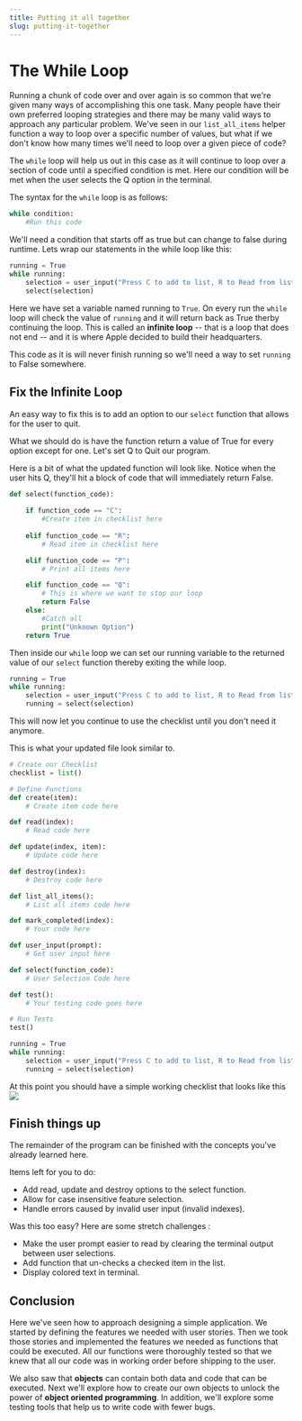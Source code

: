 ```yaml
---
title: Putting it all together
slug: putting-it-together
---
```

# The While Loop
Running a chunk of code over and over again is so common that we're given many ways of accomplishing this one task. Many people have their own preferred looping strategies and there may be many valid ways to approach any particular problem. We've seen in our `list_all_items` helper function a way to loop over a specific number of values, but what if we don't know how many times we'll need to loop over a given piece of code?

The `while` loop will help us out in this case as it will continue to loop over a section of code until a specified condition is met. Here our condition will be met when the user selects the Q option in the terminal.

 The syntax for the `while` loop is as follows:

```python
while condition:
    #Run this code
```

We'll need a condition that starts off as true but can change to false during runtime. 
Lets wrap our statements in the while loop like this:

```python
running = True
while running:
    selection = user_input("Press C to add to list, R to Read from list and P to display list")
    select(selection)

```
Here we have set a variable named running to ```True```. On every run the `while` loop will check the value of `running` and it will return back as True therby continuing the loop. This is called an **infinite loop** -- that is a loop that does not end -- and it is where Apple decided to build their headquarters.

This code as it is will never finish running so we'll need a way to set `running` to False somewhere.

## Fix the Infinite Loop
An easy way to fix this is to add an option to our `select` function that allows for the user to quit.

What we should do is have the function return a value of True for every option except for one. Let's set Q to Quit our program.

Here is a bit of what the updated function will look like.
Notice when the user hits Q, they'll hit a block of code that will immediately return False.

```python
def select(function_code):
   
    if function_code == "C":
        #Create item in checklist here
    
    elif function_code == "R":
        # Read item in checklist here

    elif function_code == "P":
        # Print all items here

    elif function_code == "Q":
        # This is where we want to stop our loop
        return False
    else:
        #Catch all
        print("Unknown Option")
    return True
```
Then inside our `while` loop we can set our running variable to the returned value of our `select` function thereby exiting the while loop.

```python
running = True
while running:
    selection = user_input("Press C to add to list, R to Read from list, P to display list, and Q to quit")
    running = select(selection)
```
This will now let you continue to use the checklist until you don't need it anymore.

This is what your updated file look similar to.
```python
# Create our Checklist
checklist = list()

# Define Functions
def create(item):
    # Create item code here

def read(index):
    # Read code here

def update(index, item):
    # Update code here

def destroy(index):
    # Destroy code here

def list_all_items():
    # List all items code here

def mark_completed(index):
    # Your code here

def user_input(prompt):
    # Get user input here

def select(function_code):
    # User Selection Code here

def test():
    # Your testing code goes here

# Run Tests
test()

running = True
while running:
    selection = user_input("Press C to add to list, R to Read from list, P to display list, and Q to quit")
    running = select(selection)
```

At this point you should have a simple working checklist that looks like this
![](rainbow_checklist_running.gif)

## Finish things up
The remainder of the program can be finished with the concepts you've already learned here.

Items left for you to do:
* Add read, update and destroy options to the select function.
* Allow for case insensitive feature selection.
* Handle errors caused by invalid user input (invalid indexes).

Was this too easy? 
Here are some stretch challenges :
* Make the user prompt easier to read by clearing the terminal output between user selections.
* Add function that un-checks a checked item in the list.
* Display colored text in terminal.


## Conclusion
Here we've seen how to approach designing a simple application. We started by defining the features we needed with user stories. Then we took those stories and implemented the features we needed as functions that could be executed. All our functions were thoroughly tested so that we knew that all our code was in working order before shipping to the user. 

We also saw that **objects** can contain both data and code that can be executed. Next we'll explore how to create our own objects to unlock the power of **object oriented programming**. In addition, we'll explore some testing tools that help us to write code with fewer bugs.